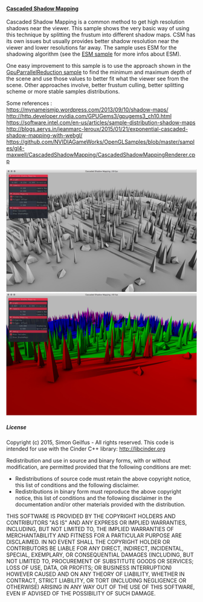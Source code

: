 #### [Cascaded Shadow Mapping](src/CascadedShadowMappingApp.cpp)
Cascaded Shadow Mapping is a common method to get high resolution shadows near the viewer. This sample shows the very basic way of using this technique by splitting the frustum into different shadow maps. CSM has its own issues but usually provides better shadow resolution near the viewer and lower resolutions far away. The sample uses ESM for the shadowing algorithm (see the [ESM sample](/ExponentialShadowMap) for more infos about ESM).  

One easy improvement to this sample is to use the approach shown in the [GpuParrallelReduction sample](/GpuParrallelReduction) to find the minimum and maximum depth of the scene and use those values to better fit what the viewer see from the scene. Other approaches involve, better frustum culling, better splitting scheme or more stable samples distributions.

Some references :  
https://mynameismjp.wordpress.com/2013/09/10/shadow-maps/
http://http.developer.nvidia.com/GPUGems3/gpugems3_ch10.html
https://software.intel.com/en-us/articles/sample-distribution-shadow-maps
http://blogs.aerys.in/jeanmarc-leroux/2015/01/21/exponential-cascaded-shadow-mapping-with-webgl/
https://github.com/NVIDIAGameWorks/OpenGLSamples/blob/master/samples/gl4-maxwell/CascadedShadowMapping/CascadedShadowMappingRenderer.cpp  

![Image](../Images/CascadedShadowMapping0.jpg)
![Image](../Images/CascadedShadowMapping1.jpg)


##### License
Copyright (c) 2015, Simon Geilfus - All rights reserved.
This code is intended for use with the Cinder C++ library: http://libcinder.org

Redistribution and use in source and binary forms, with or without modification, are permitted provided that
the following conditions are met:

* Redistributions of source code must retain the above copyright notice, this list of conditions and
the following disclaimer.
* Redistributions in binary form must reproduce the above copyright notice, this list of conditions and
the following disclaimer in the documentation and/or other materials provided with the distribution.

THIS SOFTWARE IS PROVIDED BY THE COPYRIGHT HOLDERS AND CONTRIBUTORS "AS IS" AND ANY EXPRESS OR IMPLIED
WARRANTIES, INCLUDING, BUT NOT LIMITED TO, THE IMPLIED WARRANTIES OF MERCHANTABILITY AND FITNESS FOR A
PARTICULAR PURPOSE ARE DISCLAIMED. IN NO EVENT SHALL THE COPYRIGHT HOLDER OR CONTRIBUTORS BE LIABLE FOR
ANY DIRECT, INDIRECT, INCIDENTAL, SPECIAL, EXEMPLARY, OR CONSEQUENTIAL DAMAGES (INCLUDING, BUT NOT LIMITED
TO, PROCUREMENT OF SUBSTITUTE GOODS OR SERVICES; LOSS OF USE, DATA, OR PROFITS; OR BUSINESS INTERRUPTION)
HOWEVER CAUSED AND ON ANY THEORY OF LIABILITY, WHETHER IN CONTRACT, STRICT LIABILITY, OR TORT (INCLUDING
NEGLIGENCE OR OTHERWISE) ARISING IN ANY WAY OUT OF THE USE OF THIS SOFTWARE, EVEN IF ADVISED OF THE
POSSIBILITY OF SUCH DAMAGE.
